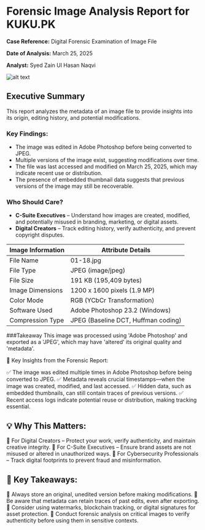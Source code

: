 # Forensic Image Analysis Report for KUKU.PK

**Case Reference:** Digital Forensic Examination of Image File

**Date of Analysis:** March 25, 2025

**Analyst:** Syed Zain Ul Hasan Naqvi

![alt text](https://kuku.pk/shop/co-ords/muse-green-linen-co-ord/#&gid=1&pid=3/200/200)

## Executive Summary
This report analyzes the metadata of an image file to provide insights into its origin, editing 
history, and potential modifications.

### Key Findings:
- The image was edited in Adobe Photoshop before being converted to JPEG.
- Multiple versions of the image exist, suggesting modifications over time.
- The file was last accessed and modified on March 25, 2025, which may indicate recent 
use or distribution.
- The presence of embedded thumbnail data suggests that previous versions of the 
image may still be recoverable.

### Who Should Care?
- **C-Suite Executives** – Understand how images are created, modified, and potentially 
misused in branding, marketing, or digital assets.
- **Digital Creators** – Track editing history, verify authenticity, and prevent copyright 
disputes.

| Image Information | Attribute Details |
| --- | --- |
| File Name | 01-18.jpg |
| File Type | JPEG (image/jpeg) |
| File Size | 191 KB (195,409 bytes) |
| Image Dimensions | 1200 x 1600 pixels (1.9 MP) |
| Color Mode | RGB (YCbCr Transformation) |
| Software Used | Adobe Photoshop 23.2 (Windows) |
| Compression Type | JPEG (Baseline DCT, Huffman coding) |

###Takeaway
This image was processed using 'Adobe Photoshop' and exported as a 'JPEG', which 
may have 'altered' its original quality and 'metadata'.



📌 Key Insights from the Forensic Report:

✅ The image was edited multiple times in Adobe Photoshop before being converted to JPEG.
✅ Metadata reveals crucial timestamps—when the image was created, modified, and last accessed.
✅ Hidden data, such as embedded thumbnails, can still contain traces of previous versions.
✅ Recent access logs indicate potential reuse or distribution, making tracking essential.

## 💡 Why This Matters:
🔹 For Digital Creators – Protect your work, verify authenticity, and maintain creative integrity.
🔹 For C-Suite Executives – Ensure brand assets are not misused or altered in unauthorized ways.
🔹 For Cybersecurity Professionals – Track digital footprints to prevent fraud and misinformation.

## 🚀 Key Takeaways:
🔹 Always store an original, unedited version before making modifications.
🔹 Be aware that metadata can retain traces of past edits, even after exporting.
🔹 Consider using watermarks, blockchain tracking, or digital signatures for asset protection.
🔹 Conduct forensic analysis on critical images to verify authenticity before using them in sensitive contexts.
